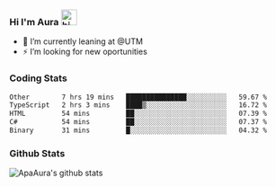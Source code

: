 ### Hi I'm Aura <img src="https://user-images.githubusercontent.com/1303154/88677602-1635ba80-d120-11ea-84d8-d263ba5fc3c0.gif" width="28px" alt="hi">

- 🔭 I’m currently leaning at @UTM
- ⚡ I’m looking for new oportunities


### Coding Stats

<!--START_SECTION:waka-->

```txt
Other        7 hrs 19 mins   ███████████████░░░░░░░░░░   59.67 %
TypeScript   2 hrs 3 mins    ████▒░░░░░░░░░░░░░░░░░░░░   16.72 %
HTML         54 mins         ██░░░░░░░░░░░░░░░░░░░░░░░   07.39 %
C#           54 mins         ██░░░░░░░░░░░░░░░░░░░░░░░   07.37 %
Binary       31 mins         █░░░░░░░░░░░░░░░░░░░░░░░░   04.32 %
```

<!--END_SECTION:waka-->

### Github Stats

![ApaAura's github stats](https://github-readme-stats.vercel.app/api?username=ApaAura&count_private=true&theme=tokyonight&hide=contribs,prs)
